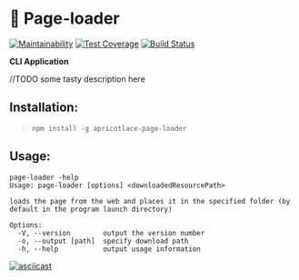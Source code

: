 # 📄 Page-loader

[![Maintainability](https://api.codeclimate.com/v1/badges/dd679ec309034d489bc9/maintainability)](https://codeclimate.com/github/ApricotLace/project-lvl3-s418/maintainability) [![Test Coverage](https://api.codeclimate.com/v1/badges/dd679ec309034d489bc9/test_coverage)](https://codeclimate.com/github/ApricotLace/project-lvl3-s418/test_coverage) [![Build Status](https://travis-ci.org/ApricotLace/project-lvl3-s418.svg?branch=master)](https://travis-ci.org/ApricotLace/project-lvl3-s418)

**CLI Application**

//TODO some tasty description here

## Installation:
>`npm install -g apricotlace-page-loader`

## Usage:
```
page-loader -help
Usage: page-loader [options] <downloadedResourcePath>

loads the page from the web and places it in the specified folder (by default in the program launch directory)

Options:
  -V, --version        output the version number
  -o, --output [path]  specify download path
  -h, --help           output usage information
```

[![asciicast](https://asciinema.org/a/cqNYxo00AbyvgFGlcH4IF6cng.svg)](https://asciinema.org/a/cqNYxo00AbyvgFGlcH4IF6cng)
